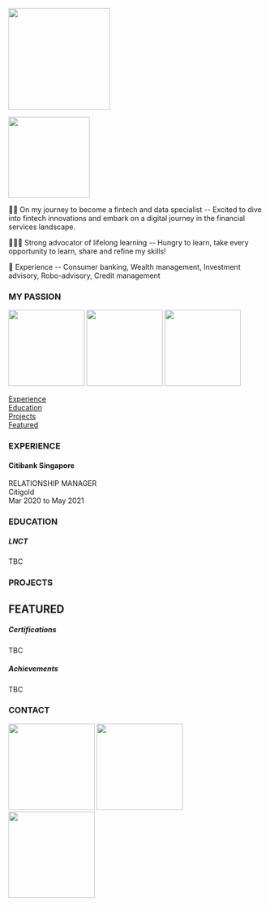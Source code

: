 <!-- ABOUT Section Starts -->
<img src="https://user-images.githubusercontent.com/85727619/129482943-1954d3f0-5c15-4689-ad0e-8d64310002c8.jpg" width="200"><br>

<!-- Add your details -->
<img src="https://media.giphy.com/media/kcghhjaUcFjeK85t8d/giphy.gif" width="160">

👩‍💻 On my journey to become a fintech and data specialist
-- Excited to dive into fintech innovations and embark on a digital journey in the financial services landscape.

👩🏻‍🎓 Strong advocator of lifelong learning
-- Hungry to learn, take every opportunity to learn, share and refine my skills!

💼 Experience
-- Consumer banking, Wealth management, Investment advisory, Robo-advisory, Credit management

### MY PASSION<br>
<img src="https://media.giphy.com/media/lOf7S3ISJ60dTsdkZ8/giphy.gif" width="150"> <img src="https://media.giphy.com/media/J6Rk78KvVmBlaOYBuA/giphy.gif" width="150">
<img src="https://media.giphy.com/media/lmwdEN4N7UYKrrIyZo/giphy.gif" width="150">

<!-- Add link to the sections -->
[Experience](#experience) <br>
[Education](#education) <br>
[Projects](#projects) <br>
[Featured](#featured) <br> 

<!-- ABOUT Section Ends -->

<!-- EXPERIENCE Section Starts -->
### EXPERIENCE
<!-- Add your details -->
#### Citibank Singapore 
RELATIONSHIP MANAGER<br>
Citigold<br>
Mar 2020 to May 2021




<!-- EXPERIENCE Section Ends -->

<!-- EDUCATION Section Starts -->
### EDUCATION
<!-- Add your details -->
##### LNCT
TBC

<!-- EDUCATION Section Ends -->

<!-- PROJECTS Section Starts -->
### PROJECTS
<!-- Add your details -->

<!-- Add your details -->


<!-- PROJECTS Section Ends -->

<!-- FEATURED Section Starts -->
## FEATURED
<!-- Add your details -->
##### Certifications
TBC

##### Achievements
TBC
<!-- FEATURED Section Ends -->

<!-- CONTACT Section Starts -->
### CONTACT

[<img src="https://media.giphy.com/media/Fz4wwtUZuAjyDd8cnE/giphy.gif" width="170">](https://www.linkedin.com/in/lawshiangrou/) 
[<img src="https://media.giphy.com/media/TCDHWnJYNRdHdOOzl4/giphy.gif" width="170">](https://learnsharerefine.github.io/)
[<img src="https://media.giphy.com/media/sbcsRYc8NIeHreuMoN/giphy.gif" width="170">](https://mail.google.com/mail/?view=cm&fs=1&tf=1&to=louiselsr@gmail.com)

